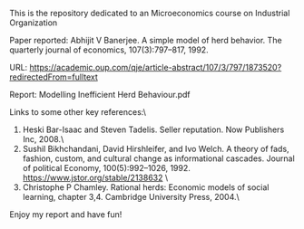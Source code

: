 This is the repository dedicated to an Microeconomics course on Industrial Organization

Paper reported: Abhijit V Banerjee. A simple model of herd behavior. The quarterly journal of economics, 107(3):797–817, 1992.

URL: https://academic.oup.com/qje/article-abstract/107/3/797/1873520?redirectedFrom=fulltext

Report: Modelling Inefficient Herd Behaviour.pdf

Links to some other key references:\
1. Heski Bar-Isaac and Steven Tadelis. Seller reputation. Now Publishers Inc, 2008.\
2. Sushil Bikhchandani, David Hirshleifer, and Ivo Welch. A theory of fads, fashion, custom, and cultural change as informational cascades. Journal of political Economy, 100(5):992–1026, 1992. https://www.jstor.org/stable/2138632 \
3. Christophe P Chamley. Rational herds: Economic models of social learning, chapter 3,4. Cambridge University Press, 2004.\
 
Enjoy my report and have fun!

